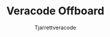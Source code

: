 ---
layout: post
repolink: "https://github.com/tjarrettveracode/veracode-offboard"
title: "Veracode Offboard"
description: "Deactivates a provided list of users on the Veracode Platform."
author: "Tjarrettveracode"
author-link: "https://github.com/tjarrettveracode"
content-type: "user_provisioning_management_and_deprovisioning"
repo: "github"
repo_title: "Veracode Offboard"
---